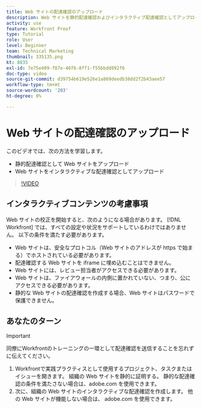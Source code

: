```yaml
---
title: Web サイトの配達確認のアップロード
description: Web サイトを静的配達確認およびインタラクティブ配達確認としてアップロードする方法については、 [!DNL  Workfront].
activity: use
feature: Workfront Proof
type: Tutorial
role: User
level: Beginner
team: Technical Marketing
thumbnail: 335135.png
kt: 8835
exl-id: 7e75e409-f87e-46f6-8ff1-f55bbdd892f6
doc-type: video
source-git-commit: d39754b619e526e1a869deedb38dd2f2b43aee57
workflow-type: tm+mt
source-wordcount: '203'
ht-degree: 0%

---
```


# Web サイトの配達確認のアップロード

このビデオでは、次の方法を学習します。

* 静的配達確認として Web サイトをアップロード
* Web サイトをインタラクティブな配達確認としてアップロード

>[!VIDEO](https://video.tv.adobe.com/v/335135/?quality=12)


## インタラクティブコンテンツの考慮事項

Web サイトの校正を開始すると、次のようになる場合があります。 [!DNL Workfront] では、すべての設定や状況をサポートしているわけではありません。 以下の条件を満たす必要があります。

* Web サイトは、安全なプロトコル（Web サイトのアドレスが https で始まる）でホストされている必要があります。
* 配達確認する Web サイトを iframe に埋め込むことはできません。
* Web サイトには、レビュー担当者がアクセスできる必要があります。
* Web サイトは、ファイアウォールの内側に置かれていない、つまり、公にアクセスできる必要があります。
* 静的な Web サイトの配達確認を作成する場合、Web サイトはパスワードで保護できません。

## あなたのターン

>[!IMPORTANT]
>
>同僚にWorkfrontのトレーニングの一環として配達確認を送信することを忘れずに伝えてください。

1. Workfrontで実践プラクティスとして使用するプロジェクト、タスクまたはイシューを開きます。 組織の Web サイトを静的に証明する。 静的な配達確認の条件を満たさない場合は、adobe.com を使用できます。
1. 次に、組織の Web サイトのインタラクティブな配達確認を作成します。 他の Web サイトが機能しない場合は、 adobe.com を使用できます。

<!-- 
Learn more about these considerations in the articles Generate a static proof for a website or other web content and Generate an interactive proof for a website or other web content. 
-->

<!--
### Learn more
[!DNL Workfront] also supports interactive proofing of files generated from a ZIP file. Learn how to prepare the ZIP file for uploading in the article Interactive content proofs.

* Generate a static proof for a website or other web content
* Generate an interactive proof for a website or other web content
* Generate a proof for interactive content in a ZIP file
* Understand the desktop proofing viewer
* Install the desktop proofing viewer
-->
